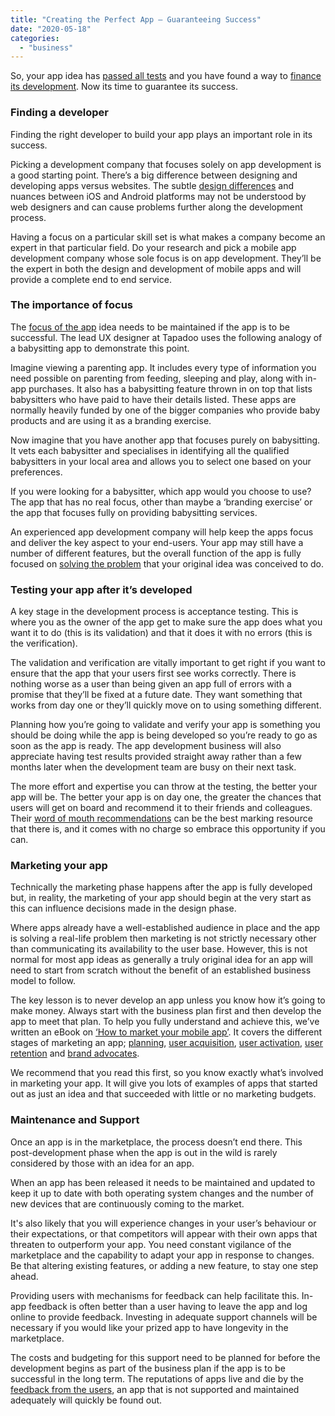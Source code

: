 ```yaml
---
title: "Creating the Perfect App – Guaranteeing Success"
date: "2020-05-18"
categories: 
  - "business"
---
```


So, your app idea has [passed all tests](http://tapadoo.com/?p=9541) and you have found a way to [finance its development](http://tapadoo.com/?p=9545). Now its time to guarantee its success.

### Finding a developer

Finding the right developer to build your app plays an important role in its success.

Picking a development company that focuses solely on app development is a good starting point. There’s a big difference between designing and developing apps versus websites. The subtle [design differences](https://tapadoo.com/ios-and-android-design-differences-and-why-they-matter/) and nuances between iOS and Android platforms may not be understood by web designers and can cause problems further along the development process.

Having a focus on a particular skill set is what makes a company become an expert in that particular field. Do your research and pick a mobile app development company whose sole focus is on app development. They’ll be the expert in both the design and development of mobile apps and will provide a complete end to end service.

### The importance of focus

The [focus of the app](https://tapadoo.com/focused-engagement-through-ux-design-strategy/) idea needs to be maintained if the app is to be successful. The lead UX designer at Tapadoo uses the following analogy of a babysitting app to demonstrate this point.

Imagine viewing a parenting app. It includes every type of information you need possible on parenting from feeding, sleeping and play, along with in-app purchases. It also has a babysitting feature thrown in on top that lists babysitters who have paid to have their details listed. These apps are normally heavily funded by one of the bigger companies who provide baby products and are using it as a branding exercise. 

Now imagine that you have another app that focuses purely on babysitting. It vets each babysitter and specialises in identifying all the qualified babysitters in your local area and allows you to select one based on your preferences. 

If you were looking for a babysitter, which app would you choose to use? The app that has no real focus, other than maybe a ‘branding exercise’ or the app that focuses fully on providing babysitting services. 

An experienced app development company will help keep the apps focus and deliver the key aspect to your end-users. Your app may still have a number of different features, but the overall function of the app is fully focused on [solving the problem](http://tapadoo.com/?p=9541) that your original idea was conceived to do.

### Testing your app after it’s developed

A key stage in the development process is acceptance testing. This is where you as the owner of the app get to make sure the app does what you want it to do (this is its validation) and that it does it with no errors (this is the verification).

The validation and verification are vitally important to get right if you want to ensure that the app that your users first see works correctly. There is nothing worse as a user than being given an app full of errors with a promise that they’ll be fixed at a future date. They want something that works from day one or they’ll quickly move on to using something different.

Planning how you’re going to validate and verify your app is something you should be doing while the app is being developed so you’re ready to go as soon as the app is ready. The app development business will also appreciate having test results provided straight away rather than a few months later when the development team are busy on their next task.

The more effort and expertise you can throw at the testing, the better your app will be. The better your app is on day one, the greater the chances that users will get on board and recommend it to their friends and colleagues. Their [word of mouth recommendations](https://tapadoo.com/mobile-app-word-of-mouth-marketing-tactics/) can be the best marking resource that there is, and it comes with no charge so embrace this opportunity if you can.

### Marketing your app

Technically the marketing phase happens after the app is fully developed but, in reality, the marketing of your app should begin at the very start as this can influence decisions made in the design phase. 

Where apps already have a well-established audience in place and the app is solving a real-life problem then marketing is not strictly necessary other than communicating its availability to the user base. However, this is not normal for most app ideas as generally a truly original idea for an app will need to start from scratch without the benefit of an established business model to follow.

The key lesson is to never develop an app unless you know how it’s going to make money. Always start with the business plan first and then develop the app to meet that plan. To help you fully understand and achieve this, we’ve written an eBook on [‘How to market your mobile app’](https://tapadoo.com/ios-android-app-development/). It covers the different stages of marketing an app; [planning](https://tapadoo.com/mobile-app-marketing-planning/), [user acquisition](https://tapadoo.com/8-user-acquisition-tactics-app-marketing/), [user activation](https://tapadoo.com/user-activation-mobile-app-marketing/), [user retention](https://tapadoo.com/user-retention-tactics-mobile-app-marketing/) and [brand advocates](https://tapadoo.com/brand-advocates-mobile-app-marketing/).

We recommend that you read this first, so you know exactly what’s involved in marketing your app. It will give you lots of examples of apps that started out as just an idea and that succeeded with little or no marketing budgets.

### Maintenance and Support

Once an app is in the marketplace, the process doesn’t end there. This post-development phase when the app is out in the wild is rarely considered by those with an idea for an app. 

When an app has been released it needs to be maintained and updated to keep it up to date with both operating system changes and the number of new devices that are continuously coming to the market.

It's also likely that you will experience changes in your user’s behaviour or their expectations, or that competitors will appear with their own apps that threaten to outperform your app. You need constant vigilance of the marketplace and the capability to adapt your app in response to changes. Be that altering existing features, or adding a new feature, to stay one step ahead.

Providing users with mechanisms for feedback can help facilitate this. In-app feedback is often better than a user having to leave the app and log online to provide feedback. Investing in adequate support channels will be necessary if you would like your prized app to have longevity in the marketplace.

The costs and budgeting for this support need to be planned for before the development begins as part of the business plan if the app is to be successful in the long term. The reputations of apps live and die by the [feedback from the users](https://tapadoo.com/mobile-app-ratings-reviews/), an app that is not supported and maintained adequately will quickly be found out.
